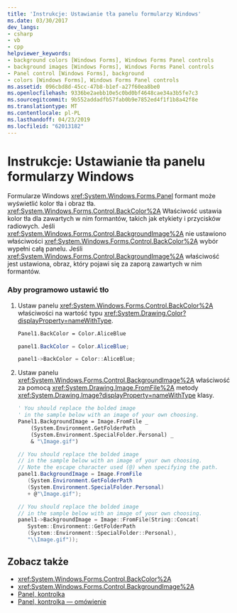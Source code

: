 ```yaml
---
title: 'Instrukcje: Ustawianie tła panelu formularzy Windows'
ms.date: 03/30/2017
dev_langs:
- csharp
- vb
- cpp
helpviewer_keywords:
- background colors [Windows Forms], Windows Forms Panel controls
- background images [Windows Forms], Windows Forms Panel controls
- Panel control [Windows Forms], background
- colors [Windows Forms], Windows Forms Panel controls
ms.assetid: 096cbd8d-45cc-47b8-b1ef-a27f60ea8be0
ms.openlocfilehash: 9336be2aebb10e5c0bd0bf4648cae34a3b5fe7c3
ms.sourcegitcommit: 9b552addadfb57fab0b9e7852ed4f1f1b8a42f8e
ms.translationtype: MT
ms.contentlocale: pl-PL
ms.lasthandoff: 04/23/2019
ms.locfileid: "62013182"
---
```

# <a name="how-to-set-the-background-of-a-windows-forms-panel"></a>Instrukcje: Ustawianie tła panelu formularzy Windows
Formularze Windows <xref:System.Windows.Forms.Panel> formant może wyświetlić kolor tła i obraz tła. <xref:System.Windows.Forms.Control.BackColor%2A> Właściwość ustawia kolor tła dla zawartych w nim formantów, takich jak etykiety i przycisków radiowych. Jeśli <xref:System.Windows.Forms.Control.BackgroundImage%2A> nie ustawiono właściwości <xref:System.Windows.Forms.Control.BackColor%2A> wybór wypełni całą panelu. Jeśli <xref:System.Windows.Forms.Control.BackgroundImage%2A> właściwość jest ustawiona, obraz, który pojawi się za zaporą zawartych w nim formantów.  
  
### <a name="to-set-the-background-programmatically"></a>Aby programowo ustawić tło  
  
1. Ustaw panelu <xref:System.Windows.Forms.Control.BackColor%2A> właściwości na wartość typu <xref:System.Drawing.Color?displayProperty=nameWithType>.  
  
    ```vb  
    Panel1.BackColor = Color.AliceBlue  
    ```  
  
    ```csharp  
    panel1.BackColor = Color.AliceBlue;  
    ```  
  
    ```cpp  
    panel1->BackColor = Color::AliceBlue;  
    ```  
  
2. Ustaw panelu <xref:System.Windows.Forms.Control.BackgroundImage%2A> właściwość za pomocą <xref:System.Drawing.Image.FromFile%2A> metody <xref:System.Drawing.Image?displayProperty=nameWithType> klasy.  
  
    ```vb  
    ' You should replace the bolded image   
    ' in the sample below with an image of your own choosing.  
    Panel1.BackgroundImage = Image.FromFile _  
        (System.Environment.GetFolderPath _  
        (System.Environment.SpecialFolder.Personal) _  
        & "\Image.gif")  
    ```  
  
    ```csharp  
    // You should replace the bolded image   
    // in the sample below with an image of your own choosing.  
    // Note the escape character used (@) when specifying the path.  
    panel1.BackgroundImage = Image.FromFile  
       (System.Environment.GetFolderPath  
       (System.Environment.SpecialFolder.Personal)  
       + @"\Image.gif");  
    ```  
  
    ```cpp  
    // You should replace the bolded image   
    // in the sample below with an image of your own choosing.  
    panel1->BackgroundImage = Image::FromFile(String::Concat(  
       System::Environment::GetFolderPath  
       (System::Environment::SpecialFolder::Personal),  
       "\\Image.gif"));  
    ```  
  
## <a name="see-also"></a>Zobacz także

- <xref:System.Windows.Forms.Control.BackColor%2A>
- <xref:System.Windows.Forms.Control.BackgroundImage%2A>
- [Panel, kontrolka](panel-control-windows-forms.md)
- [Panel, kontrolka — omówienie](panel-control-overview-windows-forms.md)
